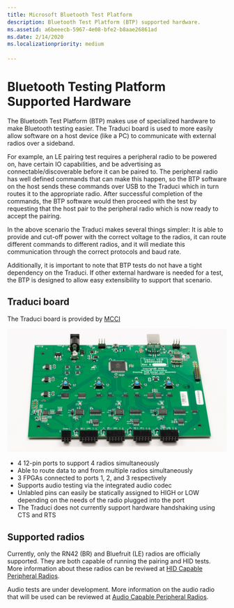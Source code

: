 ```yaml
---
title: Microsoft Bluetooth Test Platform
description: Bluetooth Test Platform (BTP) supported hardware.
ms.assetid: a6beeecb-5967-4e08-bfe2-b8aae26861ad
ms.date: 2/14/2020
ms.localizationpriority: medium

---
```


# Bluetooth Testing Platform Supported Hardware #

The Bluetooth Test Platform (BTP) makes use of specialized hardware to make Bluetooth testing easier. The Traduci board is used to more easily allow software on a host device (like a PC) to communicate with external radios over a sideband.

For example, an LE pairing test requires a peripheral radio to be powered on, have certain IO capabilities, and be advertising as connectable/discoverable before it can be paired to. The peripheral radio has well defined commands that can make this happen, so the BTP software on the host sends these commands over USB to the Traduci which in turn routes it to the appropriate radio. After successful completion of the commands, the BTP software would then proceed with the test by requesting that the host pair to the peripheral radio which is now ready to accept the pairing.

In the above scenario the Traduci makes several things simpler: It is able to provide and cut-off power with the correct voltage to the radios, it can route different commands to different radios, and it will mediate this communication through the correct protocols and baud rate.

Additionally, it is important to note that BTP tests do not have a tight dependency on the Traduci. If other external hardware is needed for a test, the BTP is designed to allow easy extensibility to support that scenario.

## Traduci board ##
The Traduci board is provided by [MCCI](https://mcci.com/usb/dev-tools/model-2411/)

![Photo of the Traduci board](images/Traduci_Overhead.jpg)

- 4 12-pin ports to support 4 radios simultaneously
- Able to route data to and from multiple radios simultaneously
- 3 FPGAs connected to ports 1, 2, and 3 respectively
- Supports audio testing via the integrated audio codec
- Unlabled pins can easily be statically assigned to HIGH or LOW depending on the needs of the radio plugged into the port
- The Traduci does not currently support hardware handshaking using CTS and RTS

## Supported radios ##

Currently, only the RN42 (BR) and Bluefruit (LE) radios are officially supported. They are both capable of running the pairing and HID tests. More information about these radios can be reviwed at [HID Capable Peripheral Radios](testing-BTP-hw-hid.md).

Audio tests are under development. More information on the audio radio that will be used can be reviewed at [Audio Capable Peripheral Radios](testing-BTP-hw-audio.md).